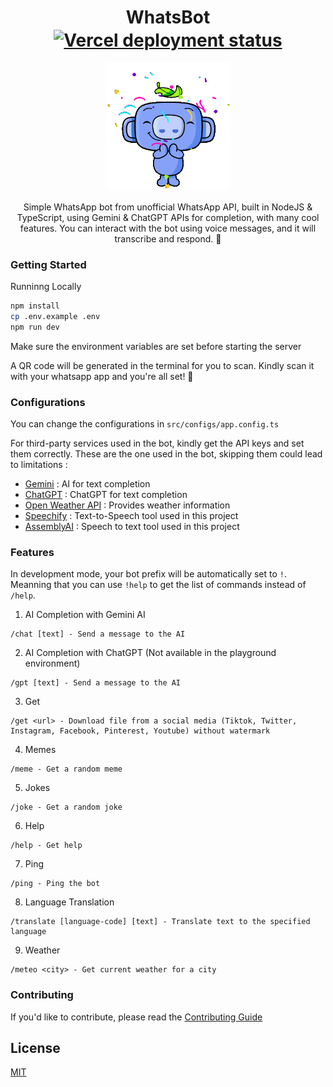 <body>
    <div align="center">
        <h1>
            WhatsBot 
            <a href="https://yaasiin-dev.vercel.app/" target="_blank">
                <img src="https://vercelbadge.vercel.app/api/yaasiin-ayeva/yaasiin.dev" alt="Vercel deployment status" style="vertical-align: middle;">
            </a>
        </h1>
        <img src="public/botavatar.gif" alt="Preview" width="40%" style="max-width: 300px; border-radius: 8px;">
        <p>
            Simple WhatsApp bot from unofficial WhatsApp API, built in NodeJS &amp; TypeScript, using Gemini &amp; ChatGPT APIs for completion, with many cool features. You can interact with the bot using voice messages, and it will transcribe and respond. 🤖
        </p>
        <!-- <p>
            Try it here: <a href="https://wa.me/qr/SBHRATABRAZVA1" target="_blank">WhatsBot Playground</a> or scan the QR code below:
        </p>
        <br>
        <img src="public/qr.jpg" width="35%" alt="WhatsApp QR Code" style="margin-top: 20px;"> -->
    </div>
</body>


### Getting Started

Runninng Locally

```bash
npm install
cp .env.example .env
npm run dev
```

Make sure the environment variables are set before starting the server

A QR code will be generated in the terminal for you to scan.
Kindly scan it with your whatsapp app and you're all set! 🎉

### Configurations

You can change the configurations in `src/configs/app.config.ts`

For third-party services used in the bot, kindly get the API keys and set them correctly. These are the one used in the bot, skipping them could lead to limitations :

- [Gemini](https://aistudio.google.com/app/apikey) : AI for text completion
- [ChatGPT](https://platform.openai.com/api-keys) : ChatGPT for text completion
- [Open Weather API](https://www.weatherapi.com/my/) : Provides weather information
- [Speechify](https://console.sws.speechify.com/api-keys) : Text-to-Speech tool used in this project
- [AssemblyAI](https://www.assemblyai.com/docs) : Speech to text tool used in this project 


### Features

In development mode, your bot prefix will be automatically set to `!`. Meanning that you can use `!help` to get the list of commands instead of `/help`.

1. AI Completion with Gemini AI
```
/chat [text] - Send a message to the AI
```

2. AI Completion with ChatGPT (Not available in the playground environment)
```
/gpt [text] - Send a message to the AI
```

3. Get
```
/get <url> - Download file from a social media (Tiktok, Twitter, Instagram, Facebook, Pinterest, Youtube) without watermark
```

4. Memes
```
/meme - Get a random meme
```

5. Jokes
```
/joke - Get a random joke
```

6. Help
```
/help - Get help
```

7. Ping
```
/ping - Ping the bot
```

8. Language Translation
```
/translate [language-code] [text] - Translate text to the specified language
```

9. Weather
```
/meteo <city> - Get current weather for a city
```

### Contributing

If you'd like to contribute, please read the [Contributing Guide](CONTRIBUTING.md)

## License

[MIT](LICENSE)
